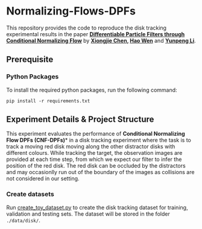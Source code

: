 # Normalizing-Flows-DPFs

This repository provides the code to reproduce the disk tracking experimental results in the paper **[Differentiable Particle Filters through Conditional Normalizing Flow](https://arxiv.org/abs/2107.00488)** by **[Xiongjie Chen](https://scholar.google.com/citations?user=Tb9fTOsAAAAJ&hl=en&inst=15262737669262836719), [Hao Wen](https://www.surrey.ac.uk/people/hao-wen)** and **[Yunpeng Li](https://www.surrey.ac.uk/people/yunpeng-li)**.

## Prerequisite

### Python Packages 

To install the required python packages, run the following command:

```
pip install -r requirements.txt
```

## Experiment Details & Project Structure

This experiment evaluates the performance of **Conditional Normalizing Flow DPFs (CNF-DPFs)*** in a disk tracking experiment where the task is to track a moving red disk moving along the other distractor disks with different colours. While tracking the target, the observation images are provided at each time step, from which we expect our filter to infer the position of the red disk. The red disk can be occluded by the distractors and may occasionlly run out of the boundary of the images as collisions are not considered in our setting.

### Create datasets

Run [create_toy_dataset.py](https://github.com/xiongjiechen/Normalizing-Flows-DPFs/blob/main/data/disk/create_toy_dataset.py) to create the disk tracking dataset for training, validation and testing sets. The dataset will be stored in the folder ```./data/disk/```.
